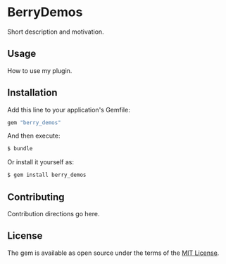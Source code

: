 # BerryDemos
Short description and motivation.

## Usage
How to use my plugin.

## Installation
Add this line to your application's Gemfile:

```ruby
gem "berry_demos"
```

And then execute:
```bash
$ bundle
```

Or install it yourself as:
```bash
$ gem install berry_demos
```

## Contributing
Contribution directions go here.

## License
The gem is available as open source under the terms of the [MIT License](https://opensource.org/licenses/MIT).
